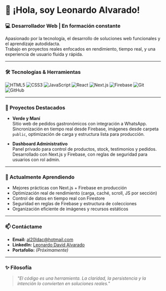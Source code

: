# 👋 ¡Hola, soy Leonardo Alvarado!

### 💻 Desarrollador Web | En formación constante

Apasionado por la tecnología, el desarrollo de soluciones web funcionales y el aprendizaje autodidacta.  
Trabajo en proyectos reales enfocados en rendimiento, tiempo real, y una experiencia de usuario fluida y rápida.

---

### 🛠 Tecnologías & Herramientas

![HTML5](https://img.shields.io/badge/HTML5-E34F26?style=flat-square&logo=html5&logoColor=white)
![CSS3](https://img.shields.io/badge/CSS3-1572B6?style=flat-square&logo=css3&logoColor=white)
![JavaScript](https://img.shields.io/badge/JavaScript-F7DF1E?style=flat-square&logo=javascript&logoColor=black)
![React](https://img.shields.io/badge/React-20232A?style=flat-square&logo=react&logoColor=61DAFB)
![Next.js](https://img.shields.io/badge/Next.js-000000?style=flat-square&logo=nextdotjs&logoColor=white)
![Firebase](https://img.shields.io/badge/Firebase-FFCA28?style=flat-square&logo=firebase&logoColor=black)
![Git](https://img.shields.io/badge/Git-F05032?style=flat-square&logo=git&logoColor=white)
![GitHub](https://img.shields.io/badge/GitHub-181717?style=flat-square&logo=github&logoColor=white)

---

### 🚀 Proyectos Destacados

- **Verde y Maní**  
  Sitio web de pedidos gastronómicos con integración a WhatsApp.  
  Sincronización en tiempo real desde Firebase, imágenes desde carpeta `public`, optimización de carga y estructura lista para producción.

- **Dashboard Administrativo**  
  Panel privado para control de productos, stock, testimonios y pedidos.  
  Desarrollado con Next.js y Firebase, con reglas de seguridad para usuarios con rol admin.

---

### 🌱 Actualmente Aprendiendo

- Mejores prácticas con Next.js + Firebase en producción  
- Optimización real de rendimiento (carga, caché, scroll, JS por sección)  
- Control de datos en tiempo real con Firestore  
- Seguridad en reglas de Firebase y estructura de colecciones  
- Organización eficiente de imágenes y recursos estáticos  

---

### 📫 Contáctame

- **Email:** [al20ldac@hotmail.com](mailto:al20ldac@hotmail.com)  
- **LinkedIn:** [Leonardo David Alvarado](https://www.linkedin.com/in/leonardo-david-alvarado-cornejo-2a019136b)  
- **Portafolio:** *(Próximamente)*

---

### ✨ Filosofía

> *"El código es una herramienta. La claridad, la persistencia y la intención lo convierten en soluciones reales."*
